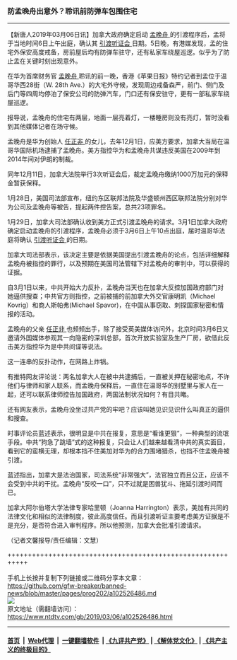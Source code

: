 ### 防孟晚舟出意外？聆讯前防弹车包围住宅
------------------------

<div class="post_content">
 <p>
  【新唐人2019年03月06日讯】加拿大政府确定启动
  <a href="https://www.ntdtv.com/gb/孟晚舟.htm">
   孟晚舟
  </a>
  的引渡程序后，孟将于当地时间6日上午出庭，确认其
  <a href="https://www.ntdtv.com/gb/引渡听证会.htm">
   引渡听证会
  </a>
  日期。5日晚，有港媒发现，孟的住宅外保安高度戒备，房前屋后均有防弹车驻守，还有私家车绕屋巡逻。似乎为了防止孟在关键时刻出现意外。
 </p>
 <p>
  在华为首席财务官
  <a href="https://www.ntdtv.com/gb/孟晚舟.htm">
   孟晚舟
  </a>
  聆讯的前一晚，香港《苹果日报》特约记者到孟位于温哥华西28街（W. 28th Ave.）的大宅外守候，发现周边戒备森严，前门、侧门及后门等四周均停泊了保安公司的防弹汽车，门口还有保安驻守，更有一部私家车绕屋巡逻。
 </p>
 <p>
  报导说，孟晚舟的住宅有两层，地面一层亮着灯，一楼睡房则没有亮灯，暂时没看到其他媒体记者在场守候。
 </p>
 <p>
  孟晚舟是华为创始人
  <a href="https://www.ntdtv.com/gb/任正非.htm">
   任正非
  </a>
  的女儿，去年12月1日，应美方要求，加拿大当局在温哥华国际机场逮捕了孟晚舟。美方指控华为和孟晚舟共谋违反美国在2009年到2014年间对伊朗的制裁。
 </p>
 <p>
  同年12月11日，加拿大法院举行3次听证会后，裁定孟晚舟缴纳1000万加元的保释金暂获保释。
 </p>
 <p>
  1月28日，美国司法部宣布，纽约东区联邦法院及华盛顿州西区联邦法院分别对华为公司及孟晚舟等被告，提起两件控告案，总共23项罪名。
 </p>
 <p>
  1月29日，加拿大司法部确认收到美方正式引渡孟晚舟的请求。3月1日加拿大政府确定启动孟晚舟的引渡程序，孟晚舟必须于3月6日上午10点出庭，届时温哥华法庭将确认
  <a href="https://www.ntdtv.com/gb/引渡听证会.htm">
   引渡听证会
  </a>
  的日期。
 </p>
 <p>
  加拿大司法部表示，该决定主要是依据美国提出引渡孟晚舟的论点，包括详细解释孟晚舟被指控的罪行，以及预期在美国司法管辖下对孟晚舟的审判中，可以获得的证据。
 </p>
 <p>
  自3月1日以来，中共开始大力反扑，孟晚舟当天也在加拿大反控加国政府部门对她逼供搜查；中共官方则指控，之前被捕的前加拿大外交官康明凯（Michael Kovrig）和商人斯帕弗(Michael Spavor)，在中国从事窃取、刺探国家秘密和情报的活动。
 </p>
 <p>
  孟晚舟的父亲
  <a href="https://www.ntdtv.com/gb/任正非.htm">
   任正非
  </a>
  也频频出手，除了接受英美媒体访问外，北京时间3月6日又邀请外国媒体参观其一向隐密的深圳总部，首次开放实验室及生产厂房，欲借此反击美方指控华为是中共间谍等说法。
 </p>
 <p>
  这一连串的反扑动作，在网路上炸锅。
 </p>
 <p>
  有推特网友评论说：两名加拿大人在被中共逮捕后，一直被关押在秘密地点，不许他们与律师和家人联系，而孟晚舟保释后，一直住在温哥华的别墅里与家人在一起，还可以联系律师控告加国政府，两国法制状况如何？有目共睹。
 </p>
 <p>
  还有网友表示，孟晚舟没坐过共产党的牢吧？应该叫她见识见识什么叫真正的逼供和搜查。
 </p>
 <p>
  时事评论员蓝述表示，很明显是中共在报复，意思是“看谁更狠”，一种典型的流氓手段。中共“狗急了跳墙”式的这种报复，只会让人们越来越看清中共的真实面目，看到它的蛮横无理，却根本挡不住美加对华为的合力围堵猎杀，也挡不住孟晚舟被引渡。
 </p>
 <p>
  蓝述指出，加拿大是法治国家，司法系统“非常强大”，法官独立而且公正，应该不会受到中共的干扰。孟晚舟“反咬一口”，只不过就是困兽犹斗、拖延引渡时间而已。
 </p>
 <p>
  加拿大阿尔伯塔大学法律专家哈里顿（Joanna Harrington）表示，美加有共同的法律文化和相似的法律制度，彼此高度信任。而且引渡听证主要考虑美方证据是不是充分，是否符合进入审判程序。所以他预测，加拿大会批准引渡请求。
 </p>
 <p>
  （记者文馨报导/责任编辑：文慧）
 </p>
 <div class="single_ad">
 </div>
</div>

+++++++++++++++++++++++++++++++++++++++++++++++++++++++++++<br/><br/>
手机上长按并复制下列链接或二维码分享本文章：<br/>
https://github.com/gfw-breaker/banned-news/blob/master/pages/prog202/a102526486.md <br/>
<a href='https://github.com/gfw-breaker/banned-news/blob/master/pages/prog202/a102526486.md'><img src='https://github.com/gfw-breaker/banned-news/blob/master/pages/prog202/a102526486.md.png'/></a> <br/>
原文地址（需翻墙访问）：https://www.ntdtv.com/gb/2019/03/06/a102526486.html


------------------------
#### [首页](https://github.com/gfw-breaker/banned-news/blob/master/README.md) &nbsp;|&nbsp; [Web代理](https://github.com/labour-camp/helloworld) &nbsp;|&nbsp; [一键翻墙软件](https://github.com/gfw-breaker/nogfw/blob/master/README.md) &nbsp;| [《九评共产党》](https://github.com/gfw-breaker/9ping.md/blob/master/README.md#九评之一评共产党是什么) | [《解体党文化》](https://github.com/gfw-breaker/jtdwh.md/blob/master/README.md) | [《共产主义的终极目的》](https://github.com/gfw-breaker/gczydzjmd.md/blob/master/README.md)

